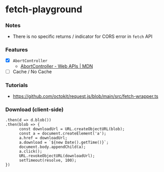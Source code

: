 fetch-playground
================
### Notes
- There is no specific returns / indicator for CORS error in `fetch` API

### Features
- [x] `AbortController`
  - [AbortController - Web APIs | MDN](https://developer.mozilla.org/en-US/docs/Web/API/AbortController)
- [ ] Cache / No Cache

### Tutorials
- https://github.com/octokit/request.js/blob/main/src/fetch-wrapper.ts

### Download (client-side)
```
.then(d => d.blob())
.then(blob => {
      const downloadUrl = URL.createObjectURL(blob);
      const a = document.createElement('a');
      a.href = downloadUrl;
      a.download = `${new Date().getTime()}`;
      document.body.appendChild(a);
      a.click();
      URL.revokeObjectURL(downloadUrl);
      setTimeout(resolve, 100);
})
```
